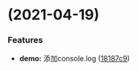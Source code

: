 #  (2021-04-19)


### Features

* **demo:** 添加console.log ([18187c9](https://github.com/charonX/ceditor/commit/18187c94ccc7cd9e47360d48c40c4f65615ab905))



